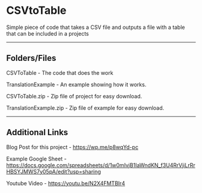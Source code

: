 # CSVtoTable
Simple piece of code that takes a CSV file and outputs a file with a table that can be included in a projects

----------
Folders/Files
----------
CSVToTable - The code that does the work

TranslationExample - An example showing how it works.

CSVToTable.zip - Zip file of project for easy download.

TranslationExample.zip - Zip file of example for easy download.

----------
Additional Links
----------

Blog Post for this project - https://wp.me/p8wqYd-pc

Example Google Sheet - https://docs.google.com/spreadsheets/d/1w0mIvjB1IaWndKN_f3U4RrVjiLrRrHBSYJMWS7y05pA/edit?usp=sharing

Youtube Video - https://youtu.be/N2X4FMTBIr4
